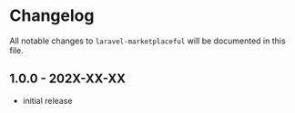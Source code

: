# Changelog

All notable changes to `laravel-marketplaceful` will be documented in this file.

## 1.0.0 - 202X-XX-XX

- initial release
